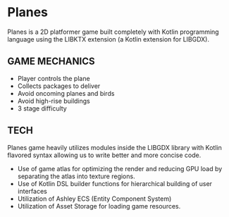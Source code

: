 # Planes

Planes is a 2D platformer game built completely with Kotlin programming language using the LIBKTX extension (a Kotlin extension for LIBGDX).

## GAME MECHANICS

-  Player controls the plane
-  Collects packages to deliver
-  Avoid oncoming planes and birds
-  Avoid high-rise buildings
-  3 stage difficulty

## TECH

Planes game heavily utilizes modules inside the LIBGDX library with Kotlin flavored syntax allowing us to write better and more concise code.

- Use of game atlas for optimizing the render and reducing GPU load by separating the atlas into texture regions.
- Use of Kotlin DSL builder functions for hierarchical building of user interfaces
- Utilization of Ashley ECS (Entity Component System)
- Utilization of Asset Storage for loading game resources.


